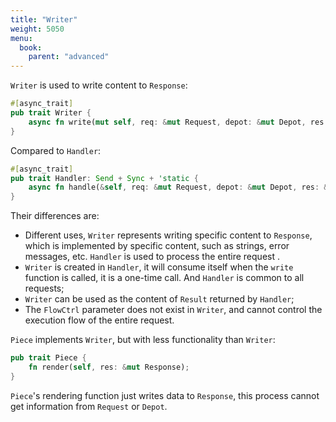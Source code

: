 ```yaml
---
title: "Writer"
weight: 5050
menu:
  book:
    parent: "advanced"
---
```


```Writer``` is used to write content to ```Response```:

```rust
#[async_trait]
pub trait Writer {
    async fn write(mut self, req: &mut Request, depot: &mut Depot, res: &mut Response);
}
````

Compared to ```Handler```:

```rust
#[async_trait]
pub trait Handler: Send + Sync + 'static {
    async fn handle(&self, req: &mut Request, depot: &mut Depot, res: &mut Response, ctrl: &mut FlowCtrl);
}
````

Their differences are:
- Different uses, ```Writer``` represents writing specific content to ```Response```, which is implemented by specific content, such as strings, error messages, etc. ```Handler``` is used to process the entire request .
- ```Writer``` is created in ```Handler```, it will consume itself when the ```write``` function is called, it is a one-time call. And ```Handler``` is common to all requests;
- ```Writer``` can be used as the content of ```Result``` returned by ```Handler```;
- The ```FlowCtrl``` parameter does not exist in ```Writer```, and cannot control the execution flow of the entire request.

```Piece``` implements ```Writer```, but with less functionality than ```Writer```:

```rust
pub trait Piece {
    fn render(self, res: &mut Response);
}
````

```Piece```'s rendering function just writes data to ```Response```, this process cannot get information from ```Request``` or ```Depot```.